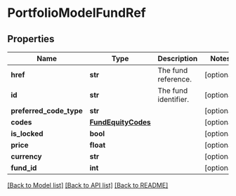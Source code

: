 # PortfolioModelFundRef

## Properties
Name | Type | Description | Notes
------------ | ------------- | ------------- | -------------
**href** | **str** | The fund reference. | [optional] 
**id** | **str** | The fund identifier. | [optional] 
**preferred_code_type** | **str** |  | [optional] 
**codes** | [**FundEquityCodes**](FundEquityCodes.md) |  | [optional] 
**is_locked** | **bool** |  | [optional] 
**price** | **float** |  | [optional] 
**currency** | **str** |  | [optional] 
**fund_id** | **int** |  | [optional] 

[[Back to Model list]](../README.md#documentation-for-models) [[Back to API list]](../README.md#documentation-for-api-endpoints) [[Back to README]](../README.md)

